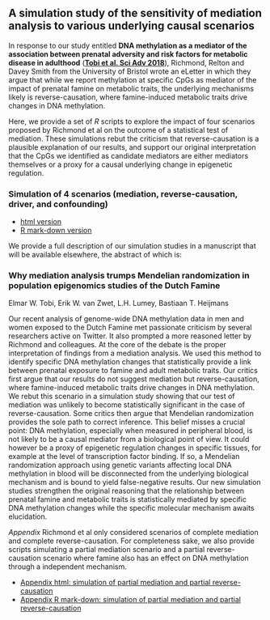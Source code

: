 ## A simulation study of the sensitivity of mediation analysis to various underlying causal scenarios ##

In response to our study entitled **DNA methylation as a mediator of the association between prenatal adversity and risk factors for metabolic disease in adulthood** ([**Tobi et al. Sci Adv 2018**](http://advances.sciencemag.org/content/4/1/eaao4364)), Richmond, Relton and Davey Smith from the University of Bristol wrote an eLetter in which they argue that while we report methylation at specific CpGs as mediator of the impact of prenatal famine on metabolic traits, the underlying mechanisms likely is reverse-causation, where famine-induced metabolic traits drive changes in DNA methylation.

Here, we provide a set of _R_ scripts to explore the impact of four scenarios proposed by Richmond et al on the outcome of a statistical test of mediation. These simulations rebut the criticism that reverse-causation is a plausible explanation of our results, and support our original interpretation that the CpGs we identified as candidate mediators are either mediators themselves or a proxy for a causal underlying change in epigenetic regulation.

### Simulation of 4 scenarios (mediation, reverse-causation, driver, and confounding) ###
* [html version](http://htmlpreview.github.io/?https://github.com/molepi/SimulationStudy-Mediation/blob/master/simulation_2018_07_02.html)
* [R mark-down version](simulation%202018%2007%2002.rmd)


We provide a full description of our simulation studies in a manuscript that will be available elsewhere, the abstract of which is: 
### Why mediation analysis trumps Mendelian randomization in population epigenomics studies of the Dutch Famine ###
Elmar W. Tobi, Erik W. van Zwet, L.H. Lumey, Bastiaan T. Heijmans

Our recent analysis of genome-wide DNA methylation data in men and women exposed to the Dutch Famine met passionate criticism by several researchers active on Twitter. It also prompted a more reasoned letter by Richmond and colleagues. At the core of the debate is the proper interpretation of findings from a mediation analysis. We used this method to identify specific DNA methylation changes that statistically provide a link between prenatal exposure to famine and adult metabolic traits. Our critics first argue that our results do not suggest mediation but reverse-causation, where famine-induced metabolic traits drive changes in DNA methylation. We rebut this scenario in a simulation study showing that our test of mediation was unlikely to become statistically significant in the case of reverse-causation. Some critics then argue that Mendelian randomization provides the sole path to correct inference. This belief misses a crucial point: DNA methylation, especially when measured in peripheral blood, is not likely to be a causal mediator from a biological point of view. It could however be a proxy of epigenetic regulation changes in specific tissues, for example at the level of transcription factor binding. If so, a Mendelian randomization approach using genetic variants affecting local DNA methylation in blood will be disconnected from the underlying biological mechanism and is bound to yield false-negative results. Our new simulation studies strengthen the original reasoning that the relationship between prenatal famine and metabolic traits is statistically mediated by specific DNA methylation changes while the specific molecular mechanism awaits elucidation.


_Appendix_
Richmond et al only considered scenarios of complete mediation and complete reverse-causation. For completeness sake, we also provide scripts simulating a partial mediation scenario and a partial reverse-causation scenario where famine also has an effect on DNA methylation through a independent mechanism. 

* [Appendix html: simulation of partial mediation and partial reverse-causation](http://htmlpreview.github.io/?https://github.com/molepi/SimulationStudy-Mediation/blob/master/simulation_2018_07_02_appendix.html)
* [Appendix R mark-down: simulation of partial mediation and partial reverse-causation](simulation%202018%2007%2002%20appendix.rmd)
